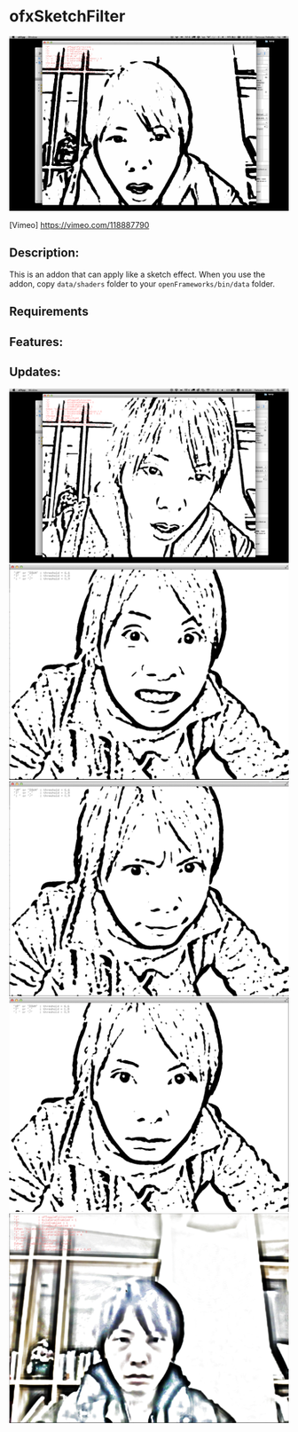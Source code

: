 # ofxSketchFilter

![thumbnail.gif](thumbnail.gif)

[Vimeo]
https://vimeo.com/118887790

Description:
--------

This is an addon that can apply like a sketch effect.
When you use the addon, copy `data/shaders` folder to your `openFrameworks/bin/data` folder.

Requirements
--------

Features:
--------

Updates:
--------


![img1.png](img1.png)
![img2.png](img2.png)
![img3.png](img3.png)
![img4.png](img4.png)
![img5.png](img5.png)
